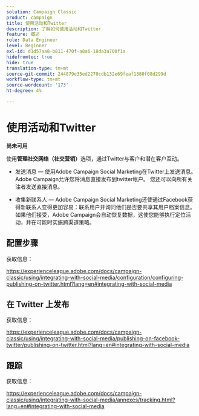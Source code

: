 ```yaml
---
solution: Campaign Classic
product: campaign
title: 使用活动和Twitter
description: 了解如何使用活动和Twitter
feature: 概述
role: Data Engineer
level: Beginner
exl-id: d1d57aa8-b811-470f-a8a6-18da3a700f1a
hidefromtoc: true
hide: true
translation-type: tm+mt
source-git-commit: 244879e35ed2270cdb132e69feaf1380f08d299d
workflow-type: tm+mt
source-wordcount: '173'
ht-degree: 4%

---
```


# 使用活动和Twitter

**尚未可用**

使用&#x200B;**管理社交网络（社交营销）**&#x200B;选项，通过Twitter与客户和潜在客户互动。

* 发送消息 — 使用Adobe Campaign Social Marketing在Twitter上发送消息。 Adobe Campaign允许您将消息直接发布到twitter帐户。 您还可以向所有关注者发送直接消息。

* 收集新联系人 — Adobe Campaign Social Marketing还使通过Facebook获得新联系人变得更加容易：联系用户并询问他们是否要共享其用户档案信息。 如果他们接受，Adobe Campaign会自动恢复数据，这使您能够执行定位活动，并在可能时实施跨渠道策略。

## 配置步骤

获取信息：

https://experienceleague.adobe.com/docs/campaign-classic/using/integrating-with-social-media/configuration/configuring-publishing-on-twitter.html?lang=en#integrating-with-social-media


## 在 Twitter 上发布

获取信息：

https://experienceleague.adobe.com/docs/campaign-classic/using/integrating-with-social-media/publishing-on-facebook-twitter/publishing-on-twitter.html?lang=en#integrating-with-social-media


## 跟踪

获取信息：

https://experienceleague.adobe.com/docs/campaign-classic/using/integrating-with-social-media/annexes/tracking.html?lang=en#integrating-with-social-media
